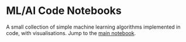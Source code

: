 # ML/AI Code Notebooks

A small collection of simple machine learning algorithms implemented in
code, with visualisations. Jump to the
[main notebook](./supervised.ipynb).
